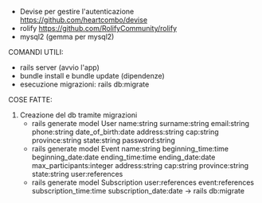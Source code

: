 - Devise per gestire l'autenticazione https://github.com/heartcombo/devise
- rolify https://github.com/RolifyCommunity/rolify
- mysql2 (gemma per mysql2)



COMANDI UTILI:
- rails server (avvio l'app)
- bundle install e bundle update (dipendenze)
- esecuzione migrazioni: rails db:migrate


COSE FATTE:
1) Creazione del db tramite migrazioni 
    - rails generate model User name:string surname:string email:string phone:string date_of_birth:date address:string cap:string province:string state:string password:string
    - rails generate model Event name:string beginning_time:time beginning_date:date ending_time:time ending_date:date max_participants:integer address:string cap:string province:string state:string user:references
    - rails generate model Subscription user:references event:references subscription_time:time subscription_date:date
    -> rails db:migrate

